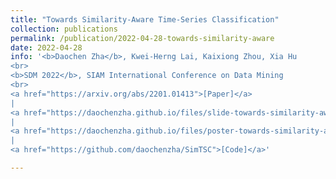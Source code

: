 ```yaml
---
title: "Towards Similarity-Aware Time-Series Classification"
collection: publications
permalink: /publication/2022-04-28-towards-similarity-aware
date: 2022-04-28
info: '<b>Daochen Zha</b>, Kwei-Herng Lai, Kaixiong Zhou, Xia Hu
<br>
<b>SDM 2022</b>, SIAM International Conference on Data Mining
<br>
<a href="https://arxiv.org/abs/2201.01413">[Paper]</a>
|
<a href="https://daochenzha.github.io/files/slide-towards-similarity-aware.pdf">[Slide]</a>
|
<a href="https://daochenzha.github.io/files/poster-towards-similarity-aware.pdf">[Poster]</a>
|
<a href="https://github.com/daochenzha/SimTSC">[Code]</a>'

---
```

